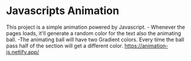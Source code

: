 # Javascripts Animation 
This project is a simple animation powered by Javascript. 
    - Whenever the pages loads, it'll generate a random color for the text also the animating ball.
    -The animating ball will have two  Gradient colors. Every time the ball pass half of the section will get a different color. 
    https://animation-js.netlify.app/
